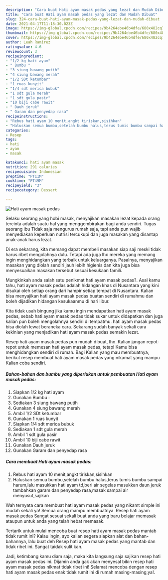 ```yaml
---
description: "Cara buat Hati ayam masak pedas yang lezat dan Mudah Dibuat"
title: "Cara buat Hati ayam masak pedas yang lezat dan Mudah Dibuat"
slug: 324-cara-buat-hati-ayam-masak-pedas-yang-lezat-dan-mudah-dibuat
date: 2021-04-17T11:18:30.023Z
image: https://img-global.cpcdn.com/recipes/9b4264ebe46b4dfe/680x482cq70/hati-ayam-masak-pedas-foto-resep-utama.jpg
thumbnail: https://img-global.cpcdn.com/recipes/9b4264ebe46b4dfe/680x482cq70/hati-ayam-masak-pedas-foto-resep-utama.jpg
cover: https://img-global.cpcdn.com/recipes/9b4264ebe46b4dfe/680x482cq70/hati-ayam-masak-pedas-foto-resep-utama.jpg
author: Leah Ramirez
ratingvalue: 4.6
reviewcount: 3
recipeingredient:
- "1/2 kg hati ayam"
- " Bumbu "
- "3 siung bawang putih"
- "4 siung bawang merah"
- "1/2 SDt ketumbar"
- "1 ruas kunyit"
- "1/4 sdt merica bubuk"
- "1 sdt gula merah"
- "1 sdt gula pasir"
- "10 biji cabe rawit"
- " Dauh jeruk"
- " Garam dan penyedap rasa"
recipeinstructions:
- "Rebus hati ayam 10 menit,angkt tiriskan,sisihkan"
- "Haluskan semua bumbu,setelah bumbu halus,terus tumis bumbu sampai harum,lalu masukkan hati ayam td,beri air segelas masukkan daun jeruk tambahkan garam dan penyedap rasa,masak sampai air menyusut,sajikan"
categories:
- Resep
tags:
- hati
- ayam
- masak

katakunci: hati ayam masak 
nutrition: 291 calories
recipecuisine: Indonesian
preptime: "PT11M"
cooktime: "PT49M"
recipeyield: "3"
recipecategory: Dessert

---
```



![Hati ayam masak pedas](https://img-global.cpcdn.com/recipes/9b4264ebe46b4dfe/680x482cq70/hati-ayam-masak-pedas-foto-resep-utama.jpg)

Selaku seorang yang hobi masak, menyajikan masakan lezat kepada orang tercinta adalah suatu hal yang menggembirakan bagi anda sendiri. Tugas seorang ibu Tidak saja mengurus rumah saja, tapi anda pun wajib menyediakan keperluan nutrisi tercukupi dan juga masakan yang disantap anak-anak harus lezat.

Di era  sekarang, kita memang dapat membeli masakan siap saji meski tidak harus ribet mengolahnya dulu. Tetapi ada juga lho mereka yang memang ingin menghidangkan yang terbaik untuk keluarganya. Pasalnya, menyajikan masakan yang diolah sendiri jauh lebih higienis dan kita juga bisa menyesuaikan masakan tersebut sesuai kesukaan famili. 



Mungkinkah anda salah satu penikmat hati ayam masak pedas?. Asal kamu tahu, hati ayam masak pedas adalah hidangan khas di Nusantara yang kini disukai oleh setiap orang dari hampir setiap tempat di Nusantara. Kalian bisa menyajikan hati ayam masak pedas buatan sendiri di rumahmu dan boleh dijadikan hidangan kesukaanmu di hari libur.

Kita tidak usah bingung jika kamu ingin mendapatkan hati ayam masak pedas, sebab hati ayam masak pedas tidak sukar untuk didapatkan dan juga kalian pun boleh mengolahnya sendiri di tempatmu. hati ayam masak pedas bisa diolah lewat beraneka cara. Sekarang sudah banyak sekali cara kekinian yang menjadikan hati ayam masak pedas semakin lezat.

Resep hati ayam masak pedas pun mudah dibuat, lho. Kalian jangan repot-repot untuk memesan hati ayam masak pedas, tetapi Kamu bisa menghidangkan sendiri di rumah. Bagi Kalian yang mau membuatnya, berikut resep membuat hati ayam masak pedas yang nikamat yang mampu Kalian coba sendiri.

<!--inarticleads1-->

##### Bahan-bahan dan bumbu yang diperlukan untuk pembuatan Hati ayam masak pedas:

1. Siapkan 1/2 kg hati ayam
1. Gunakan  Bumbu :
1. Sediakan 3 siung bawang putih
1. Gunakan 4 siung bawang merah
1. Ambil 1/2 SDt ketumbar
1. Gunakan 1 ruas kunyit
1. Siapkan 1/4 sdt merica bubuk
1. Sediakan 1 sdt gula merah
1. Ambil 1 sdt gula pasir
1. Ambil 10 biji cabe rawit
1. Gunakan  Dauh jeruk
1. Gunakan  Garam dan penyedap rasa




<!--inarticleads2-->

##### Cara membuat Hati ayam masak pedas:

1. Rebus hati ayam 10 menit,angkt tiriskan,sisihkan
1. Haluskan semua bumbu,setelah bumbu halus,terus tumis bumbu sampai harum,lalu masukkan hati ayam td,beri air segelas masukkan daun jeruk tambahkan garam dan penyedap rasa,masak sampai air menyusut,sajikan




Wah ternyata cara membuat hati ayam masak pedas yang nikamt simple ini mudah sekali ya! Semua orang mampu membuatnya. Resep hati ayam masak pedas Sangat sesuai sekali buat anda yang baru belajar memasak ataupun untuk anda yang telah hebat memasak.

Tertarik untuk mulai mencoba buat resep hati ayam masak pedas mantab tidak rumit ini? Kalau ingin, ayo kalian segera siapkan alat dan bahan-bahannya, lalu buat deh Resep hati ayam masak pedas yang mantab dan tidak ribet ini. Sangat taidak sulit kan. 

Jadi, ketimbang kamu diam saja, maka kita langsung saja sajikan resep hati ayam masak pedas ini. Dijamin anda gak akan menyesal bikin resep hati ayam masak pedas nikmat tidak ribet ini! Selamat mencoba dengan resep hati ayam masak pedas enak tidak rumit ini di rumah masing-masing,ya!.

